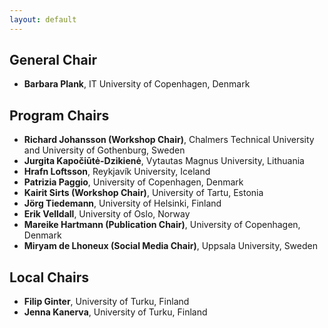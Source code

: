 ```yaml
---
layout: default
---
```


## General Chair

* **Barbara Plank**, IT University of Copenhagen, Denmark

## Program Chairs

* **Richard Johansson (Workshop Chair)**, Chalmers Technical University and University of Gothenburg, Sweden
* **Jurgita Kapočiūtė-Dzikienė**, Vytautas Magnus University, Lithuania
* **Hrafn Loftsson**, Reykjavík University, Iceland
* **Patrizia Paggio**, University of Copenhagen, Denmark
* **Kairit Sirts (Workshop Chair)**, University of Tartu, Estonia
* **Jörg Tiedemann**, University of Helsinki, Finland
* **Erik Velldall**, University of Oslo, Norway
* **Mareike Hartmann (Publication Chair)**, University of Copenhagen, Denmark
* **Miryam de Lhoneux (Social Media Chair)**, Uppsala University, Sweden


## Local Chairs

* **Filip Ginter**, University of Turku, Finland
* **Jenna Kanerva**, University of Turku, Finland

